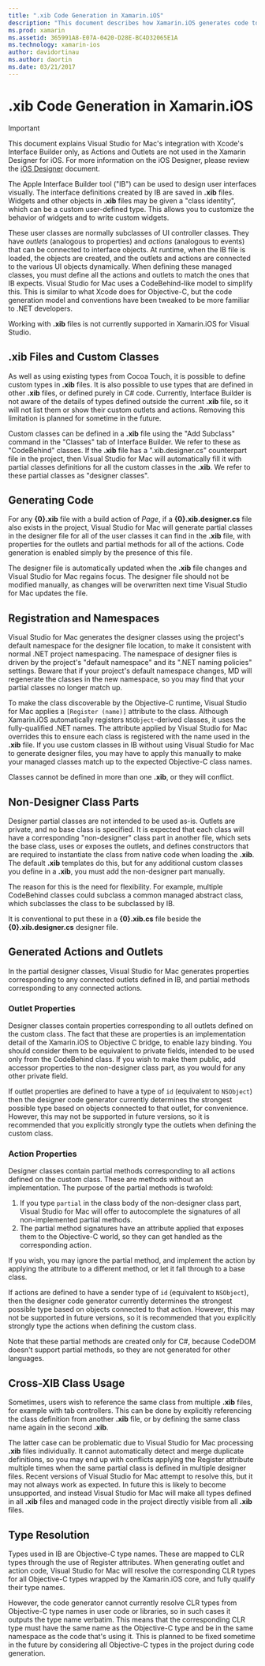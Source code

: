 ```yaml
---
title: ".xib Code Generation in Xamarin.iOS"
description: "This document describes how Xamarin.iOS generates code to map .xib files to C#, making visual controls accessible programmatically."
ms.prod: xamarin
ms.assetid: 365991A8-E07A-0420-D28E-BC4D32065E1A
ms.technology: xamarin-ios
author: davidortinau
ms.author: daortin
ms.date: 03/21/2017
---
```


# .xib Code Generation in Xamarin.iOS

> [!IMPORTANT]
> This document explains Visual Studio for Mac's integration with Xcode's Interface Builder only,
> as Actions and Outlets are not used in the Xamarin Designer for iOS. For more information on the iOS Designer,
> please review the [iOS Designer](~/ios/user-interface/designer/index.md) document.

The Apple Interface Builder tool ("IB") can be used to design user
interfaces visually. The interface definitions created by IB are saved in **.xib** files. Widgets and other objects in **.xib** files may be given a "class identity",
which can be a custom user-defined type. This allows you to customize the
behavior of widgets and to write custom widgets.

These user classes are normally subclasses of UI controller classes. They
have *outlets* (analogous to properties) and *actions* (analogous
to events) that can be connected to interface objects. At runtime, when the IB
file is loaded, the objects are created, and the outlets and actions are
connected to the various UI objects dynamically. When defining these managed
classes, you must define all the actions and outlets to match the ones that IB
expects. Visual Studio for Mac uses a CodeBehind-like model to simplify this. This is
similar to what Xcode does for Objective-C, but the code generation model and
conventions have been tweaked to be more familiar to .NET developers.

Working with **.xib** files is not currently supported in Xamarin.iOS for Visual Studio.

## .xib Files and Custom Classes

As well as using existing types from Cocoa Touch, it is possible to define
custom types in **.xib** files. It is also possible to use types that are defined in
other **.xib** files, or defined purely in C# code. Currently, Interface Builder is not aware of the details of types defined outside the current **.xib** file, so it will not list them or show their custom outlets and actions. Removing this limitation is planned for sometime in the future.

Custom classes can be defined in a **.xib** file using the "Add Subclass" command
in the "Classes" tab of Interface Builder. We refer to these as "CodeBehind"
classes. If the **.xib** file has a ".xib.designer.cs" counterpart file in the
project, then Visual Studio for Mac will automatically fill it with partial classes
definitions for all the custom classes in the **.xib**. We refer to these partial
classes as "designer classes".

## Generating Code

For any **{0}.xib** file with a build action of *Page*, if a **{0}.xib.designer.cs** file also exists in the
 project, Visual Studio for Mac will
generate partial classes in the designer file for all of the user classes it can
find in the **.xib** file, with properties for the outlets and partial methods for
all of the actions. Code generation is enabled simply by the presence of this
file.

The designer file is automatically updated when the **.xib** file changes and
Visual Studio for Mac regains focus. The designer file should not be modified manually, as
changes will be overwritten next time Visual Studio for Mac updates the file.

## Registration and Namespaces

Visual Studio for Mac generates the designer classes using the project's default
namespace for the designer file location, to make it consistent with normal .NET
project namespacing. The namespace of designer files is driven by the project's
"default namespace" and its ".NET naming policies" settings. Beware that if your
project's default namespace changes, MD will regenerate the classes in the new
namespace, so you may find that your partial classes no longer match up.

To make the class discoverable by the Objective-C runtime, Visual Studio for Mac
applies a `[Register (name)]` attribute to the class. Although Xamarin.iOS automatically registers `NSObject`-derived classes, it uses the fully-qualified .NET names. The attribute applied by Visual Studio for Mac overrides this to ensure each class is registered with the name used in the **.xib** file. If you use custom
classes in IB without using Visual Studio for Mac to generate designer files, you may have
to apply this manually to make your managed classes match up to the expected
Objective-C class names.

Classes cannot be defined in more than one **.xib**, or they will conflict.

## Non-Designer Class Parts

Designer partial classes are not intended to be used as-is. Outlets are
private, and no base class is specified. It is expected that each class will have a corresponding "non-designer" class part in another file, which sets the base class, uses or exposes the outlets, and defines constructors that are required to instantiate the class from native code when loading the **.xib**. The default **.xib** templates do this, but for any additional custom classes you define in a **.xib**, you must add the non-designer part manually.

The reason for this is the need for flexibility. For example, multiple CodeBehind classes could subclass a common managed abstract class, which subclasses the class to be subclassed by IB.

It is conventional to put these in a **{0}.xib.cs** file beside the **{0}.xib.designer.cs** designer file.

<a name="generated" />

## Generated Actions and Outlets

In the partial designer classes, Visual Studio for Mac generates properties
corresponding to any connected outlets defined in IB, and partial methods
corresponding to any connected actions.

### Outlet Properties

Designer classes contain properties corresponding to all outlets defined on
the custom class. The fact that these are properties is an implementation detail
of the Xamarin.iOS to Objective C bridge, to enable lazy binding. You should
consider them to be equivalent to private fields, intended to be used only from the
CodeBehind class. If you wish to make them public, add accessor properties to
the non-designer class part, as you would for any other private field.

If outlet properties are defined to have a type of `id` (equivalent to
`NSObject`) then the designer code generator currently determines the strongest
possible type based on objects connected to that outlet, for convenience.
However, this may not be supported in future versions, so it is recommended that
you explicitly strongly type the outlets when defining the custom class.

### Action Properties

Designer classes contain partial methods corresponding to all actions defined
on the custom class. These are methods without an implementation. The purpose of
the partial methods is twofold:

1. If you type  `partial` in the class body of the non-designer class part, Visual Studio for Mac will
offer to autocomplete the signatures of all non-implemented partial methods.
2. The partial method signatures have an attribute applied that exposes them to the Objective-C world,
so they can get handled as the corresponding action.

If you wish, you may ignore the partial method, and implement the action by
applying the attribute to a different method, or let it fall through to a base
class.

If actions are defined to have a sender type of `id` (equivalent to `NSObject`),
then the designer code generator currently determines the strongest possible
type based on objects connected to that action. However, this
may not be supported in future versions, so it is recommended that you
explicitly strongly type the actions when defining the custom class.

Note that these partial methods are created only for C#, because CodeDOM
doesn't support partial methods, so they are not generated for other
languages.

## Cross-XIB Class Usage

Sometimes, users wish to reference the same class from multiple **.xib** files, for
example with tab controllers. This can be done by explicitly referencing the
class definition from another **.xib** file, or by defining the same class name again
in the second **.xib**.

The latter case can be problematic due to Visual Studio for Mac processing **.xib** files individually. It cannot automatically detect and merge duplicate definitions, so you may end up with conflicts applying the Register attribute multiple times when the same partial class is defined in multiple designer files. Recent versions of Visual Studio for Mac attempt to resolve this, but it may not
always work as expected. In future this is likely to become unsupported, and
instead Visual Studio for Mac will make all types defined in all **.xib** files and managed
code in the project directly visible from all **.xib** files.

## Type Resolution

Types used in IB are Objective-C type names. These are mapped to CLR types
through the use of Register attributes. When generating outlet and action code,
Visual Studio for Mac will resolve the corresponding CLR types for all Objective-C types
wrapped by the Xamarin.iOS core, and fully qualify their type names.

However, the code generator cannot currently resolve CLR types from
Objective-C type names in user code or libraries, so in such cases it outputs
the type name verbatim. This means that the corresponding CLR type must have the
same name as the Objective-C type and be in the same namespace as the code
that's using it. This is planned to be fixed sometime in the future by
considering all Objective-C types in the project during code generation.
